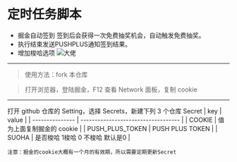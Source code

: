# 定时任务脚本

- 掘金自动签到 签到后会获得一次免费抽奖机会，自动触发免费抽奖。
- 执行结束发送PUSHPLUS通知签到结果。
- 增加梭哈选项
![大佬](https://ghproxy.com/https://raw.githubusercontent.com/xiaojia21190/my_blog/main/images/wallhaven-8oky1j.jpg)
***
>使用方法：fork 本仓库

>打开浏览器，登陆掘金，F12 查看 Network 面板，复制 cookie
***
打开 github 仓库的 Setting，选择 Secrets，新建下列 3 个仓库 Secret
| key             | value                               |
| --------------- | ----------------------------------- |
| COOKIE          | 值为上面复制掘金的 cookie           |
| PUSH_PLUS_TOKEN | PUSH PLUS TOKEN                     |
| SUOHA           | 是否梭哈     1梭哈 0 不梭哈 默认是0 |

`注意：掘金的cookie大概有一个月的有效期，所以需要定期更新Secret`
